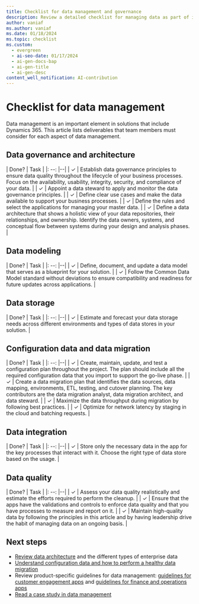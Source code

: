 ```yaml
---
title: Checklist for data management and governance
description: Review a detailed checklist for managing data as part of implementing a Dynamics 365 solution, including an overview on data governance and archhitecture.
author: vaniaf
ms.author: vaniaf
ms.date: 01/18/2024
ms.topic: checklist
ms.custom:
  - evergreen
  - ai-seo-date: 01/17/2024
  - ai-gen-docs-bap
  - ai-gen-title
  - ai-gen-desc
content_well_notification: AI-contribution
---
```


# Checklist for data management

Data management is an important element in solutions that include Dynamics 365. This article lists deliverables that team members must consider for each aspect of data management.

## Data governance and architecture

| Done? | Task |
|: --: |--|
| &check; | Establish data governance principles to ensure data quality throughout the lifecycle of your business processes. Focus on the availability, usability, integrity, security, and compliance of your data. |
| &check; | Appoint a data steward to apply and monitor the data governance principles. |
| &check; | Define clear use cases and make the data available to support your business processes. |
| &check; | Define the rules and select the applications for managing your master data. |
| &check; | Define a data architecture that shows a holistic view of your data repositories, their relationships, and ownership. Identify the data owners, systems, and conceptual flow between systems during your design and analysis phases. |

## Data modeling

| Done? | Task |
|: --: |--|
| &check; | Define, document, and update a data model that serves as a blueprint for your solution. |
| &check; | Follow the Common Data Model standard without deviations to ensure compatibility and readiness for future updates across applications. |

## Data storage

| Done? | Task |
|: --: |--|
| &check; | Estimate and forecast your data storage needs across different environments and types of data stores in your solution. |

## Configuration data and data migration

| Done? | Task |
|: --: |--|
| &check; | Create, maintain, update, and test a configuration plan throughout the project. The plan should include all the required configuration data that you import to support the go-live phase. |
| &check; | Create a data migration plan that identifies the data sources, data mapping, environments, ETL, testing, and cutover planning. The key contributors are the data migration analyst, data migration architect, and data steward. |
| &check; | Maximize the data throughput during migration by following best practices. |
| &check; | Optimize for network latency by staging in the cloud and batching requests. |

## Data integration

| Done? | Task |
|: --: |--|
| &check; | Store only the necessary data in the app for the key processes that interact with it. Choose the right type of data store based on the usage. |

## Data quality

| Done? | Task |
|: --: |--|
| &check; | Assess your data quality realistically and estimate the efforts required to perform the cleanup. |
| &check; | Ensure that the apps have the validations and controls to enforce data quality and that you have processes to measure and report on it. |
| &check; | Maintain high-quality data by following the principles in this article and by having leadership drive the habit of managing data on an ongoing basis. |

## Next steps

- [Review data architecture](data-management-architecture.md) and the different types of enterprise data
- [Understand configuration data and how to perform a healthy data migration](data-management-configuration-data-migration.md)
- Review product-specific guidelines for data management: [guidelines for customer engagement apps](data-management-product-specific-ce.md) and [guidelines for finance and operations apps](data-management-product-specific-fo.md)
- [Read a case study in data management](data-management-case-study.md)
